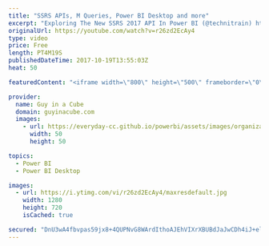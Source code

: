 ```yaml
---
title: "SSRS APIs, M Queries, Power BI Desktop and more"
excerpt: "Exploring The New SSRS 2017 API In Power BI (@technitrain) https://blog.crossjoin.co.uk/2017/10/15/exploring-the-new-ssrs-2017-api-in-power-bi/  Bulk-extracting Power Query M-code from multiple pbix files in Power BI (@TheBIccountant) http://www.thebiccountant.com/2017/10/15/bulk-extracting-power-query-m-code-from-multiple-pbix-files-in-power-bi/"
originalUrl: https://youtube.com/watch?v=r26zd2EcAy4
type: video
price: Free
length: PT4M19S
publishedDateTime: 2017-10-19T13:55:03Z
heat: 50

featuredContent: "<iframe width=\"800\" height=\"500\" frameborder=\"0\" src=\"https://www.youtube.com/embed/r26zd2EcAy4\" allow=\"accelerometer; autoplay; encrypted-media; gyroscope; picture-in-picture\" allowfullscreen></iframe>"

provider:
  name: Guy in a Cube
  domain: guyinacube.com
  images:
    - url: https://everyday-cc.github.io/powerbi/assets/images/organizations/guyinacube.com-50x50.jpg
      width: 50
      height: 50

topics:
  - Power BI
  - Power BI Desktop

images:
  - url: https://i.ytimg.com/vi/r26zd2EcAy4/maxresdefault.jpg
    width: 1280
    height: 720
    isCached: true

secured: "DnU3wA4fbvpas59jx8+4QUPNvG8WArdIthoAJEhVIXrXBUBdJaJwCDh4iJ+el+y0L2T5BkEzuK7VUY0IKS5ZkvtCRt+P98XjXiL9dc4PaKGwwZP+gndADC8T7n5qroPe/V8ssOfXVdYodzxh2qA5pEOKB2ksilZEHZEmL6BAgm6rMMZZd2aPfH2YE9AIBq9N5KaWhRWeKMzM8Y13ikSN8UDqViDme3N7CT+mUV7D06gLxaIM52UUulyozD+faBuchlpQ5/wI0Upii0EQP6Y8RHJunuBs65ufRMoJoyhbpSe4LF/xKrqrrZGYFqjSf5jAOoIMDipPsef4qd+JlypNC5vlsaAUj98dRtnIYhURf49E/1rmkSFyubxF1xZcbPhidD5F6RnhEydgsS+Zu4ec4YbU3rlEYwP8q/+H1lCalVY=;VegQMV+ZLk7HbmhI8cJwLQ=="
---
```


